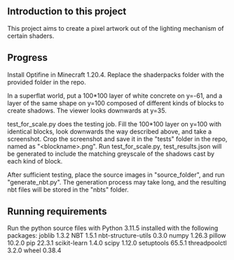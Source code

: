 ## Introduction to this project

This project aims to create a pixel artwork out of the lighting mechanism of certain shaders. 


## Progress
Install Optifine in Minecraft 1.20.4. Replace the shaderpacks folder with the provided folder in the repo. 

In a superflat world, put a 100*100 layer of white concrete on y=-61, and a layer of the same shape on y=100 composed of different kinds of blocks to create shadows. The viewer looks downwards at y=35. 

test_for_scale.py does the testing job. Fill the 100*100 layer on y=100 with identical blocks, look downwards the way described above, and take a screenshot. Crop the screenshot and save it in the "tests" folder in the repo, named as "\<blockname>.png". Run test_for_scale.py, test_results.json will be generated to include the matching greyscale of the shadows cast by each kind of block. 

After sufficient testing, place the source images in "source_folder", and run "generate_nbt.py". The generation process may take long, and the resulting nbt files will be stored in the "nbts" folder. 


## Running requirements
Run the python source files with Python 3.11.5 installed with the following packages: 
joblib              1.3.2
NBT                 1.5.1
nbt-structure-utils 0.3.0
numpy               1.26.3
pillow              10.2.0
pip                 22.3.1
scikit-learn        1.4.0
scipy               1.12.0
setuptools          65.5.1
threadpoolctl       3.2.0
wheel               0.38.4
